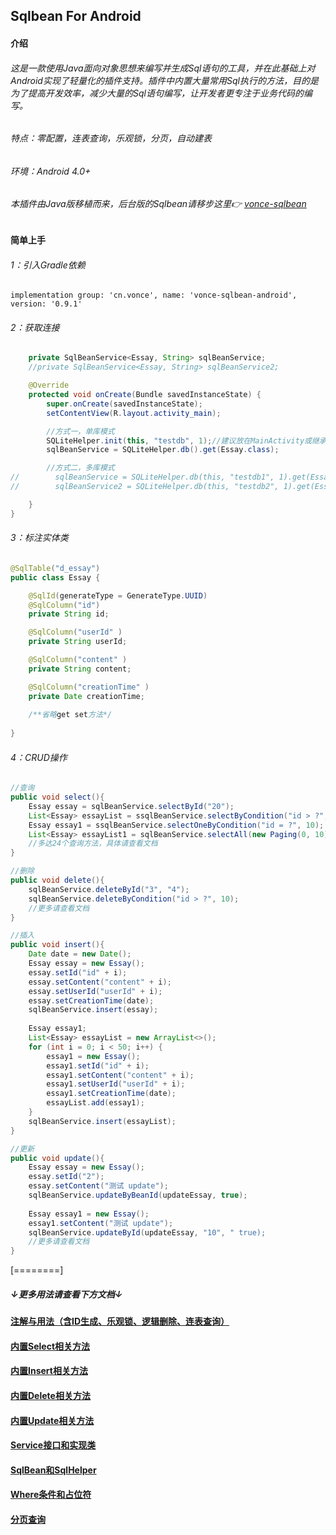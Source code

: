 ## Sqlbean For Android
#### 介绍
###### 这是一款使用Java面向对象思想来编写并生成Sql语句的工具，并在此基础上对Android实现了轻量化的插件支持。插件中内置大量常用Sql执行的方法，目的是为了提高开发效率，减少大量的Sql语句编写，让开发者更专注于业务代码的编写。

###### 特点：零配置，连表查询，乐观锁，分页，自动建表
###### 环境：Android 4.0+

###### 本插件由Java版移植而来，后台版的Sqlbean请移步这里👉 [vonce-sqlbean](https://github.com/Jovilam77/vonce-sqlbean "vonce-sqlbean")

#### 简单上手


###### 1：引入Gradle依赖
	implementation group: 'cn.vonce', name: 'vonce-sqlbean-android', version: '0.9.1'
###### 2：获取连接
```java
    private SqlBeanService<Essay, String> sqlBeanService;
	//private SqlBeanService<Essay, String> sqlBeanService2;

    @Override
    protected void onCreate(Bundle savedInstanceState) {
        super.onCreate(savedInstanceState);
        setContentView(R.layout.activity_main);

        //方式一，单库模式
        SQLiteHelper.init(this, "testdb", 1);//建议放在MainActivity或继承的Application
        sqlBeanService = SQLiteHelper.db().get(Essay.class);

        //方式二，多库模式
//        sqlBeanService = SQLiteHelper.db(this, "testdb1", 1).get(Essay.class);
//        sqlBeanService2 = SQLiteHelper.db(this, "testdb2", 1).get(Essay.class);

    }
}
```
###### 3：标注实体类

```java
@SqlTable("d_essay")
public class Essay {

	@SqlId(generateType = GenerateType.UUID)
	@SqlColumn("id")
	private String id;

	@SqlColumn("userId" )
	private String userId;

	@SqlColumn("content" )
	private String content;

	@SqlColumn("creationTime" )
	private Date creationTime;
	
	/**省略get set方法*/
	
}
```
###### 4：CRUD操作
```java
//查询
public void select(){
	Essay essay = sqlBeanService.selectById("20");
	List<Essay> essayList = ssqlBeanService.selectByCondition("id > ?", 10);
	Essay essay1 = ssqlBeanService.selectOneByCondition("id = ?", 10);
	List<Essay> essayList1 = sqlBeanService.selectAll(new Paging(0, 10));
	//多达24个查询方法，具体请查看文档
}

//删除
public void delete(){
	sqlBeanService.deleteById("3", "4");
	sqlBeanService.deleteByCondition("id > ?", 10);
	//更多请查看文档
}

//插入
public void insert(){
	Date date = new Date();
	Essay essay = new Essay();
	essay.setId("id" + i);
	essay.setContent("content" + i);
	essay.setUserId("userId" + i);
	essay.setCreationTime(date);
	sqlBeanService.insert(essay);
	
	Essay essay1;
    List<Essay> essayList = new ArrayList<>();
    for (int i = 0; i < 50; i++) {
        essay1 = new Essay();
        essay1.setId("id" + i);
        essay1.setContent("content" + i);
        essay1.setUserId("userId" + i);
        essay1.setCreationTime(date);
        essayList.add(essay1);
    }
    sqlBeanService.insert(essayList);
}

//更新
public void update(){
    Essay essay = new Essay();
    essay.setId("2");
    essay.setContent("测试 update");
    sqlBeanService.updateByBeanId(updateEssay, true);
	
	Essay essay1 = new Essay();
	essay1.setContent("测试 update");
	sqlBeanService.updateById(updateEssay, "10", " true);
	//更多请查看文档
}
```
[========]

##### ↓更多用法请查看下方文档↓

#### [注解与用法（含ID生成、乐观锁、逻辑删除、连表查询）](https://github.com/Jovilam77/vonce-sqlbean/blob/develop/doc/Annotation.md "注解与用法（含ID生成、乐观锁、逻辑删除、连表查询）")
#### [内置Select相关方法](https://github.com/Jovilam77/vonce-sqlbean/blob/develop/doc/Select.md "内置Select相关方法")
#### [内置Insert相关方法](https://github.com/Jovilam77/vonce-sqlbean/blob/develop/doc/Insert.md "内置Insert相关方法")
#### [内置Delete相关方法](https://github.com/Jovilam77/vonce-sqlbean/blob/develop/doc/Delete.md "内置Delete相关方法")
#### [内置Update相关方法](https://github.com/Jovilam77/vonce-sqlbean/blob/develop/doc/Update.md "内置Update相关方法")
#### [Service接口和实现类](https://github.com/Jovilam77/vonce-sqlbean/blob/develop/doc/Interface.md "Service接口和实现类")
#### [SqlBean和SqlHelper](https://github.com/Jovilam77/vonce-sqlbean/blob/develop/doc/SqlHelper.md "SqlBean和SqlHelper")
#### [Where条件和占位符](https://github.com/Jovilam77/vonce-sqlbean/blob/develop/doc/Where.md "Where条件和占位符")
#### [分页查询](https://github.com/Jovilam77/vonce-sqlbean/blob/develop/doc/Paging.md "分页查询")